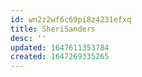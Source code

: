 ```yaml
---
id: wn2z2wf6c69pi8z4231efxq
title: SheriSanders
desc: ''
updated: 1647611353784
created: 1647269335265
---
```


